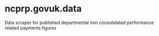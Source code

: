 # ncprp.govuk.data
Data scraper for published departmental non consolidated performance related payments figures
